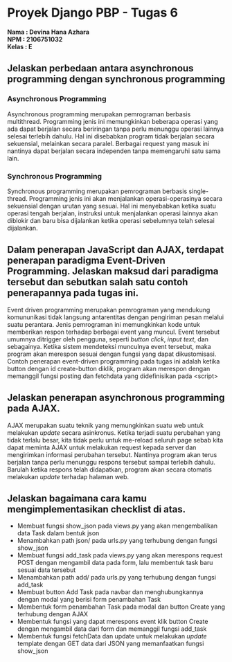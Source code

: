 # Proyek Django PBP - Tugas 6

**Nama   : Devina Hana Azhara**<br/>
**NPM    : 2106751032**<br/>
**Kelas  : E**<br/>

## Jelaskan perbedaan antara asynchronous programming dengan synchronous programming
### Asynchronous Programming
Asynchronous programming merupakan pemrograman berbasis multithread. Programming jenis ini memungkinkan beberapa operasi yang ada dapat berjalan secara beriringan tanpa perlu menunggu operasi lainnya selesai terlebih dahulu. Hal ini disebabkan program tidak berjalan secara sekuensial, melainkan secara paralel. Berbagai request yang masuk ini nantinya dapat berjalan secara independen tanpa memengaruhi satu sama lain.

### Synchronous Programming
Synchronous programming merupakan pemrograman berbasis single-thread. Programming jenis ini akan menjalankan operasi-operasinya secara sekuensial dengan urutan yang sesuai. Hal ini menyebabkan ketika suatu operasi tengah berjalan, instruksi untuk menjalankan operasi lainnya akan diblokir dan baru bisa dijalankan ketika operasi sebelumnya telah selesai dijalankan.

## Dalam penerapan JavaScript dan AJAX, terdapat penerapan paradigma Event-Driven Programming. Jelaskan maksud dari paradigma tersebut dan sebutkan salah satu contoh penerapannya pada tugas ini.
Event driven programming merupakan pemrograman yang mendukung komununikasi tidak langsung antarentitas dengan pengiriman pesan melalui suatu perantara. Jenis pemrograman ini memungkinkan kode untuk memberikan respon terhadap berbagai event yang muncul. Event tersebut umumnya ditrigger oleh pengguna, seperti *button click*, *input text*, dan sebagainya. Ketika sistem mendeteksi munculnya event tersebut, maka program akan merespon sesuai dengan fungsi yang dapat dikustomisasi.<br>
Contoh penerapan event-driven programming pada tugas ini adalah ketika button dengan id create-button diklik, program akan merespon dengan memanggil fungsi posting dan fetchdata yang didefinisikan pada \<script>

## Jelaskan penerapan asynchronous programming pada AJAX.
AJAX merupakan suatu teknik yang memungkinkan suatu web untuk melakukan *update* secara asinkronus. Ketika terjadi suatu perubahan yang tidak terlalu besar, kita tidak perlu untuk me-reload seluruh page sebab kita dapat meminta AJAX untuk melakukan request kepada server dan mengirimkan informasi perubahan tersebut. Nantinya program akan terus berjalan tanpa perlu menunggu respons tersebut sampai terlebih dahulu. Barulah ketika respons telah didapatkan, program akan secara otomatis melakukan *update* terhadap halaman web.

## Jelaskan bagaimana cara kamu mengimplementasikan checklist di atas.
* Membuat fungsi show_json pada views.py yang akan mengembalikan data Task dalam bentuk json
* Menambahkan path json/ pada urls.py yang terhubung dengan fungsi show_json
* Membuat fungsi add_task pada views.py yang akan merespons request POST dengan mengambil data pada form, lalu membentuk task baru sesuai data tersebut
* Menambahkan path add/ pada urls.py yang terhubung dengan fungsi add_task
* Membuat button Add Task pada navbar dan menghubungkannya dengan modal yang berisi form penambahan Task
* Membentuk form penambahan Task pada modal dan button Create yang terhubung dengan AJAX
* Membentuk fungsi yang dapat merespons event klik button Create dengan mengambil data dari form dan memanggil fungsi add_task
* Membentuk fungsi fetchData dan update untuk melakukan *update* template dengan GET data dari JSON yang memanfaatkan fungsi show_json